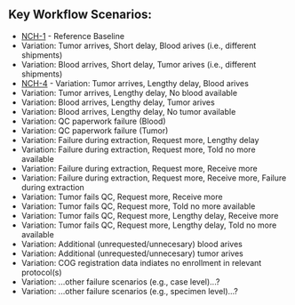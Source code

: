 ## Key Workflow Scenarios:
* [NCH-1](NCH-1.md) - Reference Baseline
* Variation: Tumor arrives, Short delay, Blood arives (i.e., different shipments)
* Variation: Blood arrives, Short delay, Tumor arives (i.e., different shipments)
* [NCH-4](NCH-4.md) - Variation: Tumor arrives, Lengthy delay, Blood arives
* Variation: Tumor arrives, Lengthy delay, No blood available
* Variation: Blood arrives, Lengthy delay, Tumor arives
* Variation: Blood arrives, Lengthy delay, No tumor available
* Variation: QC paperwork failure (Blood)
* Variation: QC paperwork failure (Tumor)
* Variation: Failure during extraction, Request more, Lengthy delay
* Variation: Failure during extraction, Request more, Told no more available
* Variation: Failure during extraction, Request more, Receive more
* Variation: Failure during extraction, Request more, Receive more, Failure during extraction
* Variation: Tumor fails QC, Request more, Receive more
* Variation: Tumor fails QC, Request more, Told no more available
* Variation: Tumor fails QC, Request more, Lengthy delay, Receive more
* Variation: Tumor fails QC, Request more, Lengthy delay, Told no more available
* Variation: Additional (unrequested/unnecesary) blood arives
* Variation: Additional (unrequested/unnecesary) tumor arives
* Variation: COG registration data indiates no enrollment in relevant protocol(s)
* Variation: ...other failure scenarios (e.g., case level)...?
* Variation: ...other failure scenarios (e.g., specimen level)...?
